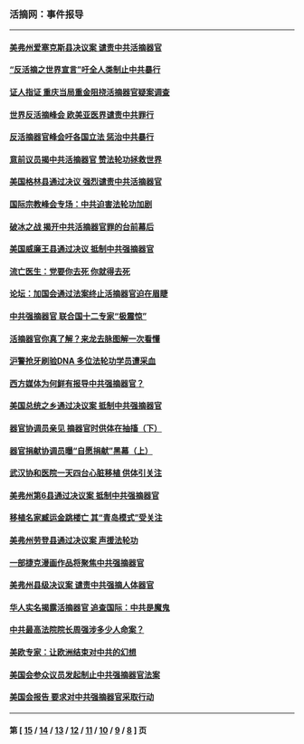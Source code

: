 ### 活摘网：事件报导
---
#### [美弗州爱塞克斯县决议案 谴责中共活摘器官](../../pages/nf5877/n13320919.md?11140430) 
#### [“反活摘之世界宣言”吁全人类制止中共暴行](../../pages/nf5877/n13259730.md?11140430) 
#### [证人指证 重庆当局重金阻挠活摘器官疑案调查](../../pages/nf5877/n13259127.md?11140430) 
#### [世界反活摘峰会 欧美亚医界谴责中共罪行](../../pages/nf5877/n13253550.md?11140430) 
#### [反活摘器官峰会吁各国立法 惩治中共暴行](../../pages/nf5877/n13245052.md?11140430) 
#### [意前议员揭中共活摘器官 赞法轮功拯救世界](../../pages/nf5877/n13203445.md?11140430) 
#### [美国格林县通过决议 强烈谴责中共活摘器官](../../pages/nf5877/n13119367.md?11140430) 
#### [国际宗教峰会专场：中共迫害法轮功加剧](../../pages/nf5877/n13088279.md?11140430) 
#### [破冰之战 揭开中共活摘器官罪的台前幕后](../../pages/nf5877/n13082457.md?11140430) 
#### [美国威廉王县通过决议 抵制中共强摘器官](../../pages/nf5877/n13056521.md?11140430) 
#### [流亡医生：党要你去死 你就得去死](../../pages/nf5877/n13052835.md?11140430) 
#### [论坛：加国会通过法案终止活摘器官迫在眉睫](../../pages/nf5877/n13029839.md?11140430) 
#### [中共强摘器官 联合国十二专家“极震惊”](../../pages/nf5877/n13024313.md?11140430) 
#### [活摘器官你真了解？来龙去脉图解一次看懂](../../pages/nf5877/n13013820.md?11140430) 
#### [沪警抢牙刷验DNA 多位法轮功学员遭采血](../../pages/nf5877/n12969218.md?11140430) 
#### [西方媒体为何鲜有报导中共强摘器官？](../../pages/nf5877/n12932034.md?11140430) 
#### [美国总统之乡通过决议案 抵制中共强摘器官](../../pages/nf5877/n12908242.md?11140430) 
#### [器官协调员亲见 摘器官时供体在抽搐（下）](../../pages/nf5877/n12898622.md?11140430) 
#### [器官捐献协调员曝“自愿捐献”黑幕（上）](../../pages/nf5877/n12878830.md?11140430) 
#### [武汉协和医院一天四台心脏移植 供体引关注](../../pages/nf5877/n12863175.md?11140430) 
#### [美弗州第6县通过决议案 抵制中共强摘器官](../../pages/nf5877/n12805218.md?11140430) 
#### [移植名家臧运金跳楼亡 其“青岛模式”受关注](../../pages/nf5877/n12803746.md?11140430) 
#### [美弗州劳登县通过决议案 声援法轮功](../../pages/nf5877/n12785715.md?11140430) 
#### [一部捷克漫画作品将聚焦中共强摘器官](../../pages/nf5877/n12785954.md?11140430) 
#### [美弗州县级决议案 谴责中共强摘人体器官](../../pages/nf5877/n12721290.md?11140430) 
#### [华人实名揭露活摘器官 追查国际：中共是魔鬼](../../pages/nf5877/n12691724.md?11140430) 
#### [中共最高法院院长周强涉多少人命案？](../../pages/nf5877/n12678074.md?11140430) 
#### [美欧专家：让欧洲结束对中共的幻想](../../pages/nf5877/n12652921.md?11140430) 
#### [美国会参众议员发起制止中共强摘器官法案](../../pages/nf5877/n12627668.md?11140430) 
#### [美国会报告 要求对中共强摘器官采取行动](../../pages/nf5877/n12448233.md?11140430) 

---
#### 第 [ [15](./15.md?11140430) / [14](./14.md?11140430) / [13](./13.md?11140430) / [12](./12.md?11140430) / [11](./11.md?11140430) / [10](./10.md?11140430) / [9](./9.md?11140430) / [8](./8.md?11140430) ] 页
